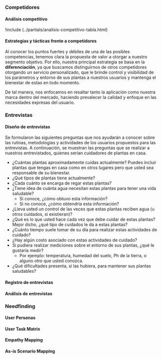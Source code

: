 ### Competidores

#### Análisis competitivo

<!-- !include (../partials/analisis-competitivo-tabla.md) -->

!include (../partials/analisis-competitivo-tabla.html)

#### Estrategias y tácticas frente a competidores

Al conocer los puntos fuertes y débiles de una de las posibles competencias, tenemos clara la propuesta de valor a otorgar a nuestro segmento objetivo. Por ello, nuestra principal estrategia se basa en la **diferenciación**, ya que buscamos distinguirnos de otros competidores otorgando un servicio personalizado, que le brinde control y visibilidad de los parámetros y entorno de sus plantas a nuestros usuarios y mantenga el bienestar de estas en todo momento.

De tal manera, nos enfocamos en resaltar tanto la aplicación como nuestra marca dentro del mercado, haciendo prevalecer la calidad y enfoque en las necesidades expresas del usuario.

### Entrevistas

#### Diseño de entrevistas

Se formularon las siguientes preguntas que nos ayudarán a conocer sobre las rutinas, metodologías y actividades de los usuarios propuestos para las entrevistas. A continuación, se muestran las preguntas que se realizar a nuestros entrevistados, quienes serían cuidadores de plantas en casa.

- ¿Cuántas plantas aproximadamente cuidas actualmente? Puedes incluir plantas que tengas en casa como en otros lugares pero que usted sea responsable de su bienestar.
- ¿Qué tipos de plantas tiene actualmente?
- ¿Cada cuánto se encarga de regar estas plantas?
- ¿Tiene idea de cuánta agua necesitan estas plantas para tener una vida saludable?
  - Si conoce, ¿cómo obtuvo esta información?
  - Si no conoce, ¿cómo obtendría esta información?
- ¿Lleva usted un control de las veces que estas plantas reciben agua (u otros cuidados, si existieran)?
- ¿Qué es lo que usted hace cada vez que debe cuidar de estas plantas? Mejor dicho, ¿qué tipo de cuidados le da a estas plantas?
- ¿Cuánto tiempo suele tomar de su día para realizar estas actividades de cuidado?
- ¿Hay algún costo asociado con estas actividades de cuidado?
- Si pudiera realizar mediciones sobre el entorno de sus plantas, ¿qué le gustaría medir?
  - Por ejemplo: temperatura, humedad del suelo, Ph de la tierra, o alguno otro que usted conozca.
- ¿Qué dificultades presenta, si las hubiera, para mantener sus plantas saludables?

#### Registro de entrevistas

#### Análisis de entrevistas

### Needfinding

#### User Personas

#### User Task Matrix

#### Empathy Mapping

#### As-is Scenario Mapping
